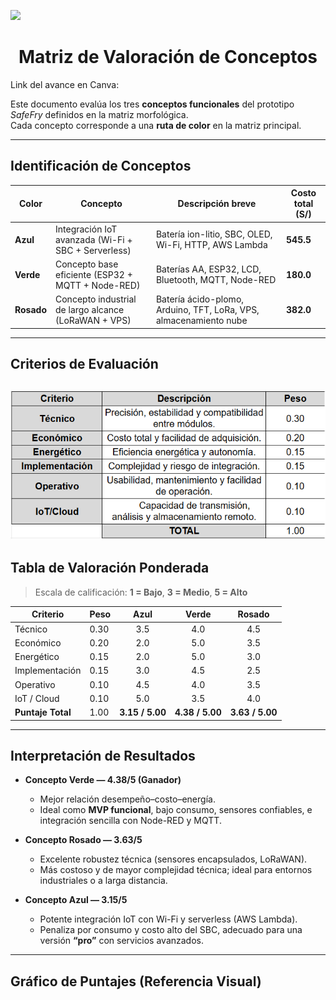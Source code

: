 <p align="left">
  <img src="https://github.com/user-attachments/assets/2cae9b13-d1de-4a5a-a827-643818c98091" width="200">
  <h1 align="center">Matriz de Valoración de Conceptos</h1>
</p>
Link del avance en Canva: 

Este documento evalúa los tres **conceptos funcionales** del prototipo *SafeFry* definidos en la matriz morfológica.  
Cada concepto corresponde a una **ruta de color** en la matriz principal.

---

## Identificación de Conceptos

| Color | Concepto | Descripción breve | Costo total (S/) |
|--------|-----------|-------------------|------------------|
| **Azul** | Integración IoT avanzada (Wi-Fi + SBC + Serverless) | Batería ion-litio, SBC, OLED, Wi-Fi, HTTP, AWS Lambda | **545.5** |
| **Verde** | Concepto base eficiente (ESP32 + MQTT + Node-RED) | Baterías AA, ESP32, LCD, Bluetooth, MQTT, Node-RED | **180.0** |
| **Rosado** | Concepto industrial de largo alcance (LoRaWAN + VPS) | Batería ácido-plomo, Arduino, TFT, LoRa, VPS, almacenamiento nube | **382.0** |

---

## Criterios de Evaluación

![criterios](https://github.com/VictorRiveraT/Proyectos-de-Ingenier-a-1/blob/main/Proyectos%20de%20Ingenier%C3%ADa/Im%C3%A1genes/cap1.png)
---

## Tabla de Valoración Ponderada

> Escala de calificación: **1 = Bajo**, **3 = Medio**, **5 = Alto**

| Criterio | Peso | Azul | Verde | Rosado |
|-----------|------|:------:|:------:|:------:|
| Técnico | 0.30 | 3.5 | 4.0 | 4.5 |
| Económico | 0.20 | 2.0 | 5.0 | 3.5 |
| Energético | 0.15 | 2.0 | 5.0 | 3.0 |
| Implementación | 0.15 | 3.0 | 4.5 | 2.5 |
| Operativo | 0.10 | 4.5 | 4.0 | 3.5 |
| IoT / Cloud | 0.10 | 5.0 | 3.5 | 4.0 |
| **Puntaje Total** | 1.00 | **3.15 / 5.00** | **4.38 / 5.00** | **3.63 / 5.00** |

---

## Interpretación de Resultados

- **Concepto Verde — 4.38/5 (Ganador)**  
  - Mejor relación desempeño–costo–energía.  
  - Ideal como **MVP funcional**, bajo consumo, sensores confiables, e integración sencilla con Node-RED y MQTT.  

- **Concepto Rosado — 3.63/5**  
  - Excelente robustez técnica (sensores encapsulados, LoRaWAN).  
  - Más costoso y de mayor complejidad técnica; ideal para entornos industriales o a larga distancia.  

- **Concepto Azul — 3.15/5**  
  - Potente integración IoT con Wi-Fi y serverless (AWS Lambda).  
  - Penaliza por consumo y costo alto del SBC, adecuado para una versión **“pro”** con servicios avanzados.  

---

## Gráfico de Puntajes (Referencia Visual)

